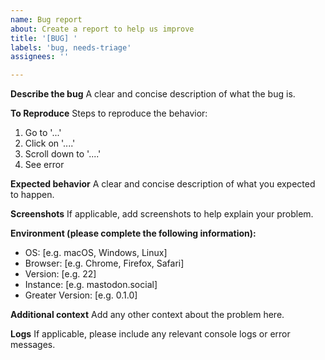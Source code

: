 ```yaml
---
name: Bug report
about: Create a report to help us improve
title: '[BUG] '
labels: 'bug, needs-triage'
assignees: ''

---
```


**Describe the bug**
A clear and concise description of what the bug is.

**To Reproduce**
Steps to reproduce the behavior:
1. Go to '...'
2. Click on '....'
3. Scroll down to '....'
4. See error

**Expected behavior**
A clear and concise description of what you expected to happen.

**Screenshots**
If applicable, add screenshots to help explain your problem.

**Environment (please complete the following information):**
 - OS: [e.g. macOS, Windows, Linux]
 - Browser: [e.g. Chrome, Firefox, Safari]
 - Version: [e.g. 22]
 - Instance: [e.g. mastodon.social]
 - Greater Version: [e.g. 0.1.0]

**Additional context**
Add any other context about the problem here.

**Logs**
If applicable, please include any relevant console logs or error messages.